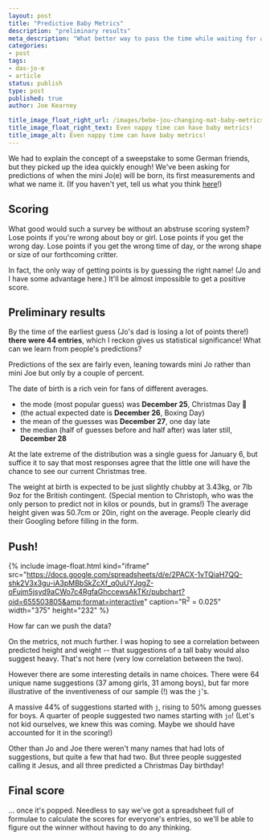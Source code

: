 ```yaml
---
layout: post
title: "Predictive Baby Metrics"
description: "preliminary results"
meta_description: "What better way to pass the time while waiting for a baby to be born than to engage in a spot of descriptive statistics on an unnecessarily complicated survey of predictions on the baby!"
categories:
- post
tags:
- das-jo-e
- article
status: publish
type: post
published: true
author: Joe Kearney

title_image_float_right_url: /images/bebe-jou-changing-mat-baby-metrics.jpg
title_image_float_right_text: Even nappy time can have baby metrics!
title_image_alt: Even nappy time can have baby metrics!
---
```


[public-form]: https://docs.google.com/forms/d/e/1FAIpQLSdJpyhsC9bVcIsmtXNI10PhJusZY4o_bu_18q7ztSe--r4-6w/viewform

We had to explain the concept of a sweepstake to some German friends, but they picked up the idea quickly enough! We've been asking for predictions of when the mini Jo(e) will be born, its first measurements and what we name it. (If you haven't yet, tell us what you think [here][public-form]!)

## Scoring

What good would such a survey be without an abstruse scoring system? Lose points if you're wrong about boy or girl. Lose points if you get the wrong day. Lose points if you get the wrong time of day, or the wrong shape or size of our forthcoming critter.

In fact, the only way of getting points is by guessing the right name! (Jo and I have some advantage here.) It'll be almost impossible to get a positive score.

## Preliminary results

By the time of the earliest guess (Jo's dad is losing a lot of points there!) **there were 44 entries**, which I reckon gives us statistical significance! What can we learn from people's predictions?

Predictions of the sex are fairly even, leaning towards mini Jo rather than mini Joe but only by a couple of percent.

The date of birth is a rich vein for fans of different averages.

* the mode (most popular guess) was **December 25**, Christmas Day 🎄
* (the actual expected date is **December 26**, Boxing Day)
* the mean of the guesses was **December 27**, one day late
* the median (half of guesses before and half after) was later still, **December 28**

At the late extreme of the distribution was a single guess for January 6, but suffice it to say that most responses agree that the little one will have the chance to see our current Christmas tree.

The weight at birth is expected to be just slightly chubby at 3.43kg, or 7lb 9oz for the British contingent. (Special mention to Christoph, who was the only person to predict not in kilos or pounds, but in grams!) The average height given was 50.7cm or 20in, right on the average. People clearly did their Googling before filling in the form.

## Push!

{% include image-float.html kind="iframe" src="https://docs.google.com/spreadsheets/d/e/2PACX-1vTQiaH7QQ-shk2V3x3gu-iA3pMBbSkZcXf_q0uUYJqgZ-oFujm5jsyd9aCWo7c4RgfaGhccewsAkTKr/pubchart?oid=655503805&amp;format=interactive" caption="R<sup>2</sup> = 0.025" width="375" height="232" %}

How far can we push the data?

On the metrics, not much further. I was hoping to see a correlation between predicted height and weight -- that suggestions of a tall baby would also suggest heavy. That's not here (very low correlation between the two).

However there are some interesting details in name choices. There were 64 unique name suggestions (37 among girls, 31 among boys), but far more illustrative of the inventiveness of our sample (!) was the `j`'s.

A massive 44% of suggestions started with `j`, rising to 50% among guesses for boys. A quarter of people suggested two names starting with `jo`! (Let's not kid ourselves, we knew this was coming. Maybe we should have accounted for it in the scoring!)

Other than Jo and Joe there weren't many names that had lots of suggestions, but quite a few that had two. But three people suggested calling it Jesus, and all three predicted a Christmas Day birthday!

## Final score

... once it's popped. Needless to say we've got a spreadsheet full of formulae to calculate the scores for everyone's entries, so we'll be able to figure out the winner without having to do any thinking.
